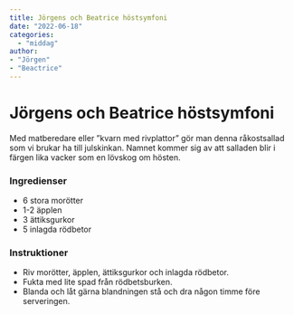 ```yaml
---
title: Jörgens och Beatrice höstsymfoni
date: "2022-06-18"
categories:
  - "middag"
author: 
- "Jörgen"
- "Beactrice"
---
```


# Jörgens och Beatrice höstsymfoni

Med matberedare eller ”kvarn med rivplattor” gör man denna råkostsallad som vi brukar ha till julskinkan. Namnet kommer sig av att salladen blir i färgen lika vacker som en lövskog om hösten.

### Ingredienser

- 6 stora morötter
- 1-2 äpplen
- 3 ättiksgurkor
- 5 inlagda rödbetor

### Instruktioner

- Riv morötter, äpplen, ättiksgurkor och inlagda rödbetor.
- Fukta med lite spad från rödbetsburken.
- Blanda och låt gärna blandningen stå och dra någon timme före serveringen.
